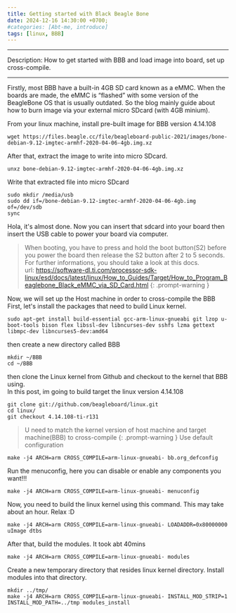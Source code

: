 ```yaml
---
title: Getting started with Black Beagle Bone
date: 2024-12-16 14:30:00 +0700;
#categories: [Abt-me, introduce]
tags: [linux, BBB]     
---
```


---
Description: How to get started with BBB and load image into board, set up cross-compile.


---
Firstly, most BBB have a built-in 4GB SD card known as a eMMC. When the boards are made, the eMMC is “flashed” with some version of the BeagleBone OS that is usually outdated. So the blog mainly guide about how to burn image via your external micro SDcard (with 4GB minium).

From your linux machine, install pre-built image for BBB version 4.14.108
``` 
wget https://files.beagle.cc/file/beagleboard-public-2021/images/bone-debian-9.12-imgtec-armhf-2020-04-06-4gb.img.xz
```
After that, extract the image to write into micro SDcard.
```
unxz bone-debian-9.12-imgtec-armhf-2020-04-06-4gb.img.xz
```
Write that extracted file into micro SDcard
```shell
sudo mkdir /media/usb
sudo dd if=/bone-debian-9.12-imgtec-armhf-2020-04-06-4gb.img of=/dev/sdb
sync
```
Hola, it's almost done. Now you can insert that sdcard into your board then insert the USB cable to power your board via computer. 
> When booting, you have to press and hold the boot button(S2) before you power the board then release the S2 button after 2 to 5 seconds. For further informations, you should take a look at this docs.  
> url: https://software-dl.ti.com/processor-sdk-linux/esd/docs/latest/linux/How_to_Guides/Target/How_to_Program_Beaglebone_Black_eMMC_via_SD_Card.html
{: .prompt-warning }

Now, we will set up the Host machine in order to cross-compile the BBB
First, let's install the packages that need to build Linux kernel.
```
sudo apt-get install build-essential gcc-arm-linux-gnueabi git lzop u-boot-tools bison flex libssl-dev libncurses-dev sshfs lzma gettext libmpc-dev libncurses5-dev:amd64
```

then create a new directory called BBB
```shell
mkdir ~/BBB
cd ~/BBB
```
then clone the Linux kernel from Github and checkout to the kernel that BBB using.   
In this post, im going to build target the linux version 4.14.108
```shell
git clone git://github.com/beagleboard/linux.git
cd linux/
git checkout 4.14.108-ti-r131
```
> U need to match the kernel version of host machine and target machine(BBB) to cross-compile
{: .prompt-warning }
Use default configuration
```
make -j4 ARCH=arm CROSS_COMPILE=arm-linux-gnueabi- bb.org_defconfig
```
Run the menuconfig, here you can disable or enable any components you want!!!
```
make -j4 ARCH=arm CROSS_COMPILE=arm-linux-gnueabi- menuconfig
```
Now, you need to build the linux kernel using this command. This may take about an hour. Relax :D 
```
make -j4 ARCH=arm CROSS_COMPILE=arm-linux-gnueabi- LOADADDR=0x80000000 uImage dtbs
```
After that, build the modules. It took abt 40mins
```
make -j4 ARCH=arm CROSS_COMPILE=arm-linux-gnueabi- modules
```
Create a new temporary directory that resides linux kernel directory. Install modules into that directory.
```shell
mkdir ../tmp/
make -j4 ARCH=arm CROSS_COMPILE=arm-linux-gnueabi- INSTALL_MOD_STRIP=1 INSTALL_MOD_PATH=../tmp modules_install
```
